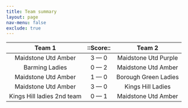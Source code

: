 ```yaml
---
title: Team summary
layout: page
nav-menu: false
exclude: true
---
```




|           Team 1           |  ::Score::  |        Team 2        |
|:--------------------------:|:-----------:|:--------------------:|
|    Maidstone Utd Amber     | 3 &mdash; 0 | Maidstone Utd Purple |
|       Barming Ladies       | 0 &mdash; 2 | Maidstone Utd Amber  |
|    Maidstone Utd Amber     | 1 &mdash; 0 | Borough Green Ladies |
|    Maidstone Utd Amber     | 3 &mdash; 0 |  Kings Hill Ladies   |
| Kings Hill ladies 2nd team | 0 &mdash; 1 | Maidstone Utd Amber  |

 <br /><br /><br />
